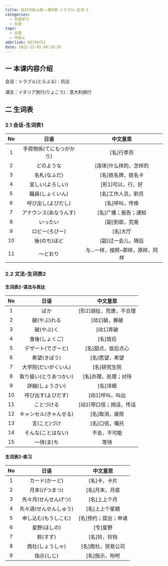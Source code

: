 ```yaml
---
title: 标日中级上册——第9课-トラブル-生词-1
categories:
  - 外语学习
  - 日语
tags:
  - 日语
  - 中级上
abbrlink: 6674bf51
date: 2022-12-05 08:16:56
---
```

## 一 本课内容介绍

会话：トラブル(とらぶる)：抗议

课文：イタリア旅行(りょこう)：意大利旅行

<!--more-->

## 二 生词表

### 2.1 会话-生词表1

|  No  |           日语           |             中文意思             |
| :--: | :----------------------: | :------------------------------: |
|  1   | 手荷物係(てにもつがかり) |            [名]行李员            |
|  2   |        どのような        |      [连体]什么样的，怎样的      |
|  3   |       名札(なふだ)       |        [名]姓名牌，姓名卡        |
|  4   |     宜しい(よろしい)     |        [形1]可以，行，好         |
|  5   |     職員(しょくいん)     |        [名]工作人员，职员        |
|  6   |    呼び出し(よびだし)    |          [名]呼叫，传唤          |
|  7   |  アナウンス(あなうんす)  |       [名]广播；报告；通知       |
|  8   |         いったい         |          [副]到底，究竟          |
|  9   |      ロビー(ろびー)      |             [名]大厅             |
|  10  |       後(のち)ほど       |        [副]过一会儿，随后        |
|  11  |         ～どおり         | 与...一样，按照~那样，原样，同样 |

### 2.2 文法-生词表2

#### 生词表2-语法与表达

|  No  |          日语          |        中文意思         |
| :--: | :--------------------: | :---------------------: |
|  1   |          ばか          | [形2]胡扯，荒唐，不合理 |
|  2   |      破(やぶ)れる      |      [动2]破，撕破      |
|  3   |       破(やぶ)く       |        [动1]弄破        |
|  4   |     食後(しょくご)     |        [名]饭后         |
|  5   |   デザート(でざーと)   |   [名]甜点，饭后点心    |
|  6   |      希望(きぼう)      |     [名]愿望，希望      |
|  7   |  大学院(だいがくいん)  |      [名]研究生院       |
|  8   | 取り扱い(とりあつかい) |  [名]办理，处理；对待   |
|  9   |    詳細(しょうさい)    |        [名]详细         |
|  10  |   呼び出す(よびだす)   |     [动1]呼叫，叫出     |
|  11  |       ことづける       | [动2]带口信；捎话，传话 |
|  12  | キャンセル(きゃんせる) |     [名]取消，废除      |
|  13  |      言(こと)づけ      |     [名]口信，嘱托      |
|  14  |   そんな(ことはない)   |      不会，不可能       |
|  15  |       ～待(ま)ち       |          等待           |

#### 生词表2-练习

|  No  |          日语          |       中文意思       |
| :--: | :--------------------: | :------------------: |
|  1   |     カード(かーど)     |     [名]卡，卡片     |
|  2   |     月末(げつまつ)     |    [名]月末，月底    |
|  3   |  先々月(せんせんげつ)  |     [名]上上个月     |
|  4   | 先々週(せんせんしゅう) |    [名]上上个星期    |
|  5   |  申し込む(もうしこむ)  | [名]预约；提出；申请 |
|  6   |      星野(ほしの)      |       [专]星野       |
|  7   |        鈴(すず)        |     [名]铃，铃铛     |
|  8   |    商社(しょうしゃ)    |  [名]商社，贸易公司  |
|  9   |       指示(しじ)       |    [名]指示，吩咐    |


